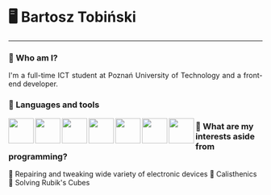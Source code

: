 # 🖥️ Bartosz Tobiński
---
### 👤 Who am I?
<p align="justify">I'm a full-time ICT student at Poznań University of Technology and a front-end developer.</p>

### 🧰 Languages and tools
<article>
<img align="left" padding="5px" width="50px" src="https://cdn.jsdelivr.net/gh/devicons/devicon/icons/html5/html5-original.svg" />          
<img align="left" padding="5px" width="50px" src="https://cdn.jsdelivr.net/gh/devicons/devicon/icons/css3/css3-original.svg" />
<img align="left" padding="5px" width="50px" src="https://cdn.jsdelivr.net/gh/devicons/devicon/icons/tailwindcss/tailwindcss-plain.svg" />
<img align="left" padding="5px" width="50px" src="https://cdn.jsdelivr.net/gh/devicons/devicon/icons/javascript/javascript-original.svg" />
<img align="left" padding="5px" width="50px" src="https://cdn.jsdelivr.net/gh/devicons/devicon/icons/react/react-original.svg" />
<img align="left" padding="5px" width="50px" src="https://cdn.jsdelivr.net/gh/devicons/devicon/icons/cplusplus/cplusplus-original.svg" />
<img align="left" padding="5px" width="50px" src="https://cdn.jsdelivr.net/gh/devicons/devicon/icons/mysql/mysql-original-wordmark.svg" />  
</article>

### 🎨 What are my interests aside from programming?
🔧 Repairing and tweaking wide variety of electronic devices
🤸 Calisthenics
🧊 Solving Rubik's Cubes

